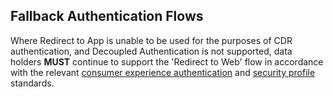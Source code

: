 ## Fallback Authentication Flows

Where Redirect to App is unable to be used for the purposes of CDR authentication, and Decoupled Authentication is not supported, data holders **MUST** continue to support the 'Redirect to Web' flow in accordance with the relevant [consumer experience authentication](#consumer-experience_authentication-standards) and [security profile](#security-profile) standards.